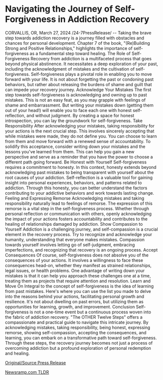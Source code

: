# Navigating the Journey of Self-Forgiveness in Addiction Recovery

CORVALLIS, OR, March 27, 2024 /24-7PressRelease/ -- Taking the brave step towards addiction recovery is a journey filled with obstacles and chances for personal development. Chapter 7 of the book, "(Re)Building Strong and Positive Relationships," highlights the importance of self-forgiveness as a fundamental step toward healing.  The Role of Self-Forgiveness Recovery from addiction is a multifaceted process that goes beyond physical abstinence. It necessitates a deep exploration of your past, including the acknowledgment of mistakes and the cultivation of self-forgiveness. Self-forgiveness plays a pivotal role in enabling you to move forward with your life. It is not about forgetting the past or condoning past behaviors, but rather about releasing the burdens of shame and guilt that can impede your recovery journey.  Acknowledge Your Mistakes The first step towards self-forgiveness is acknowledging and owning up to past mistakes. This is not an easy feat, as you may grapple with feelings of shame and embarrassment. But writing your mistakes down (getting them out of your head!) will enable you to face each one with honest self-reflection, and without judgment. By creating a space for honest introspection, you can lay the groundwork for self-forgiveness.  Take Responsibility After acknowledging your mistakes, taking responsibility for your actions is the next crucial step. This involves sincerely accepting that while mistakes were made, they do not define you. You can choose to learn from them and move forward with a renewed sense of accountability. To solidify this acceptance, consider writing down your mistakes and the lessons you've learned from them. This can help you gain a new perspective and serve as a reminder that you have the power to choose a different path going forward.  Be Honest with Yourself Self-forgiveness requires a commitment to honesty. In this context, honesty extends beyond acknowledging past mistakes to being transparent with yourself about the root causes of your addiction. Self-reflection is a valuable tool for gaining insight into personal experiences, behaviors, and patterns related to addiction. Through this honesty, you can better understand the factors contributing to your addictive behaviors and work towards lasting change.  Feeling and Expressing Remorse Acknowledging mistakes and taking responsibility naturally lead to feelings of remorse. The expression of this remorse is a vital step in the self-forgiveness process.  Whether through personal reflection or communication with others, openly acknowledging the impact of your actions fosters accountability and contributes to the healing of relationships damaged by addiction.  Show Compassion to Yourself Addiction is a challenging journey, and self-compassion is a crucial element in the recovery process. Try to recognize and acknowledge your humanity, understanding that everyone makes mistakes. Compassion towards yourself involves letting go of self-judgment, embracing imperfections, and recognizing that recovery is an ongoing process.  Accept Consequences Of course, self-forgiveness does not absolve you of the consequences of your actions. It involves a willingness to face these consequences head-on, whether they manifest as strained relationships, legal issues, or health problems. One advantage of writing down your mistakes is that it can help you approach these challenges one at a time, treating them as projects that require attention and resolution.  Learn and Move On Integral to the concept of self-forgiveness is the idea of learning from past mistakes. Here's where you can use the list you made to delve into the reasons behind your actions, facilitating personal growth and resilience. It's not about dwelling on past errors, but utilizing them as opportunities for learning, growth, and improvement.  Conclusion Self-forgiveness is not a one-time event but a continuous process woven into the fabric of addiction recovery. "The OTHER Twelve Steps" offers a compassionate and practical guide to navigate this intricate journey. By acknowledging mistakes, taking responsibility, being honest, expressing remorse, showing self-compassion, accepting the consequences, and learning, you can embark on a transformative path toward self-forgiveness. Through these steps, the recovery journey becomes not just a process of overcoming addiction but a profound exploration of personal redemption and healing. 

[Original/Source Press Release](https://www.24-7pressrelease.com/press-release/509552/navigating-the-journey-of-self-forgiveness-in-addiction-recovery) 

[Newsramp.com TLDR](https://newsramp.com/None) 
